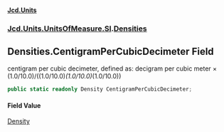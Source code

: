#### [Jcd.Units](index.md 'index')
### [Jcd.Units.UnitsOfMeasure.SI](Jcd.Units.UnitsOfMeasure.SI.md 'Jcd.Units.UnitsOfMeasure.SI').[Densities](Densities.md 'Jcd.Units.UnitsOfMeasure.SI.Densities')

## Densities.CentigramPerCubicDecimeter Field

centigram per cubic decimeter, defined as: decigram per cubic meter × (1.0/10.0)/((1.0/10.0)*(1.0/10.0)*(1.0/10.0))

```csharp
public static readonly Density CentigramPerCubicDecimeter;
```

#### Field Value
[Density](Density.md 'Jcd.Units.UnitTypes.Density')